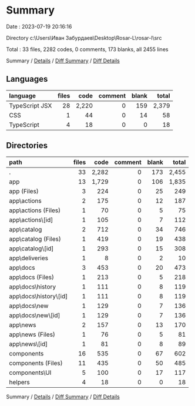 # Summary

Date : 2023-07-19 20:16:16

Directory c:\\Users\\Иван Забурдаев\\Desktop\\Rosar-L\\rosar-l\\src

Total : 33 files,  2282 codes, 0 comments, 173 blanks, all 2455 lines

Summary / [Details](details.md) / [Diff Summary](diff.md) / [Diff Details](diff-details.md)

## Languages
| language | files | code | comment | blank | total |
| :--- | ---: | ---: | ---: | ---: | ---: |
| TypeScript JSX | 28 | 2,220 | 0 | 159 | 2,379 |
| CSS | 1 | 44 | 0 | 14 | 58 |
| TypeScript | 4 | 18 | 0 | 0 | 18 |

## Directories
| path | files | code | comment | blank | total |
| :--- | ---: | ---: | ---: | ---: | ---: |
| . | 33 | 2,282 | 0 | 173 | 2,455 |
| app | 13 | 1,729 | 0 | 106 | 1,835 |
| app (Files) | 3 | 224 | 0 | 25 | 249 |
| app\\actions | 2 | 175 | 0 | 12 | 187 |
| app\\actions (Files) | 1 | 70 | 0 | 5 | 75 |
| app\\actions\\[id] | 1 | 105 | 0 | 7 | 112 |
| app\\catalog | 2 | 712 | 0 | 34 | 746 |
| app\\catalog (Files) | 1 | 419 | 0 | 19 | 438 |
| app\\catalog\\[id] | 1 | 293 | 0 | 15 | 308 |
| app\\deliveries | 1 | 8 | 0 | 2 | 10 |
| app\\docs | 3 | 453 | 0 | 20 | 473 |
| app\\docs (Files) | 1 | 213 | 0 | 5 | 218 |
| app\\docs\\history | 1 | 111 | 0 | 8 | 119 |
| app\\docs\\history\\[id] | 1 | 111 | 0 | 8 | 119 |
| app\\docs\\new | 1 | 129 | 0 | 7 | 136 |
| app\\docs\\new\\[id] | 1 | 129 | 0 | 7 | 136 |
| app\\news | 2 | 157 | 0 | 13 | 170 |
| app\\news (Files) | 1 | 76 | 0 | 5 | 81 |
| app\\news\\[id] | 1 | 81 | 0 | 8 | 89 |
| components | 16 | 535 | 0 | 67 | 602 |
| components (Files) | 11 | 435 | 0 | 50 | 485 |
| components\\UI | 5 | 100 | 0 | 17 | 117 |
| helpers | 4 | 18 | 0 | 0 | 18 |

Summary / [Details](details.md) / [Diff Summary](diff.md) / [Diff Details](diff-details.md)